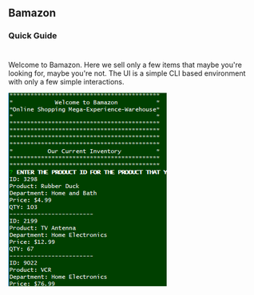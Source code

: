 ## Bamazon
### Quick Guide
#
Welcome to Bamazon. Here we sell only a few items that maybe you're looking for, maybe you're not. The UI is a simple CLI based environment with only a few simple interactions.

![Image of CLI](./images/bamazon1.png)

